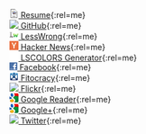 [![](/icons/resume_icon.png) Resume](/resume/){:rel=me}  
[![](/icons/github_favicon.ico) GitHub](https://github.com/ggreer){:rel=me}  
[![](/icons/lw.png) LessWrong](http://lesswrong.com/user/AngryParsley){:rel=me}  
[![](/icons/hn.png) Hacker News](http://news.ycombinator.com/threads?id=AngryParsley){:rel=me}  
[![](/icons/blank_icon.png) LSCOLORS Generator](/lscolors/){:rel=me}  
[![](/icons/facebook_icon.png) Facebook](https://www.facebook.com/AngryParsley){:rel=me}  
[![](/icons/fitocracy.png) Fitocracy](http://www.fitocracy.com/profile/AngryParsley/){:rel=me}  
[![](/icons/flickr.ico) Flickr](http://www.flickr.com/photos/ggreer/){:rel=me}  
[![](/icons/google_favicon.png) Google Reader](http://www.google.com/reader/shared/AngryParsley){:rel=me}  
[![](/icons/google_favicon.png) Google+](https://plus.google.com/104249632091829167509/posts){:rel=me}  
[![](/icons/twitter.ico) Twitter](https://twitter.com/#!/ggreer){:rel=me}  
